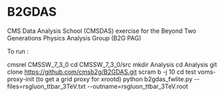 B2GDAS
======


CMS Data Analysis School (CMSDAS) exercise for the
Beyond Two Generations Physics Analysis Group (B2G PAG)

To run :


cmsrel CMSSW\_7\_3\_0
cd CMSSW\_7\_3\_0/src
mkdir Analysis
cd Analysis
git clone https://github.com/cmsb2g/B2GDAS.git
scram b -j 10
cd test
voms-proxy-init (to get a grid proxy for xrootd)
python b2gdas\_fwlite.py --files=rsgluon\_ttbar\_3TeV.txt --outname=rsgluon\_ttbar\_3TeV.root
